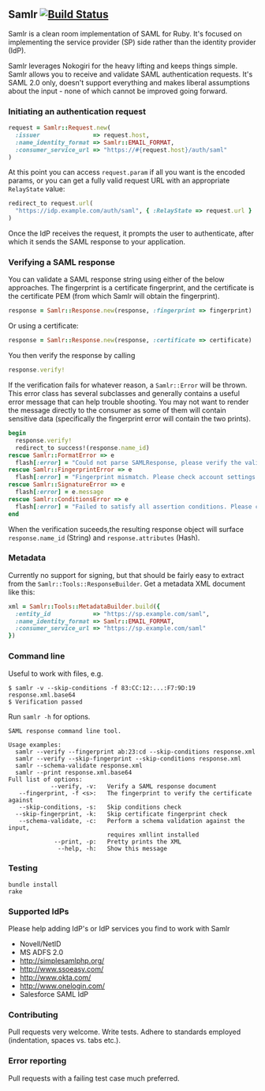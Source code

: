 ## Samlr [![Build Status](https://secure.travis-ci.org/morten/samlr.png)](http://travis-ci.org/morten/samlr)

Samlr is a clean room implementation of SAML for Ruby. It's focused on implementing the service provider (SP) side rather than the identity provider (IdP).

Samlr leverages Nokogiri for the heavy lifting and keeps things simple. Samlr allows you to receive and validate SAML authentication requests. It's SAML 2.0 only, doesn't support everything and makes liberal assumptions about the input - none of which cannot be improved going forward.

### Initiating an authentication request

```ruby
request = Samlr::Request.new(
  :issuer               => request.host,
  :name_identity_format => Samlr::EMAIL_FORMAT,
  :consumer_service_url => "https://#{request.host}/auth/saml"
)
```

At this point you can access `request.param` if all you want is the encoded params, or you can get a fully valid request URL with an appropriate `RelayState` value:

```ruby
redirect_to request.url(
  "https://idp.example.com/auth/saml", { :RelayState => request.url }
)
```

Once the IdP receives the request, it prompts the user to authenticate, after which it sends the SAML response to your application.

### Verifying a SAML response

You can validate a SAML response string using either of the below approaches. The fingerprint is a certificate fingerprint, and the certificate is the certificate PEM (from which Samlr will obtain the fingerprint).

```ruby
response = Samlr::Response.new(response, :fingerprint => fingerprint)
```

Or using a certificate:

```ruby
response = Samlr::Response.new(response, :certificate => certificate)
```

You then verify the response by calling

```ruby
response.verify!
```

If the verification fails for whatever reason, a `Samlr::Error` will be thrown. This error class has several subclasses and generally contains a useful error message that can help trouble shooting. You may not want to render the message directly to the consumer as some of them will contain sensitive data (specifically the fingerprint error will contain the two prints).

```ruby
begin
  response.verify!
  redirect_to success!(response.name_id)
rescue Samlr::FormatError => e
  flash[:error] = "Could not parse SAMLResponse, please verify the validity of the parameter data"
rescue Samlr::FingerprintError => e
  flash[:error] = "Fingerprint mismatch. Please check account settings and IdP condfiguration."
rescue Samlr::SignatureError => e
  flash[:error] = e.message
rescue Samlr::ConditionsError => e
  flash[:error] = "Failed to satisfy all assertion conditions. Please check your server clock."
end
```

When the verification suceeds,the resulting response object will surface `response.name_id` (String) and `response.attributes` (Hash).

### Metadata

Currently no support for signing, but that should be fairly easy to extract from the `Samlr::Tools::ResponseBuilder`. Get a metadata XML document like this:

```ruby
xml = Samlr::Tools::MetadataBuilder.build({
  :entity_id            => "https://sp.example.com/saml",
  :name_identity_format => Samlr::EMAIL_FORMAT,
  :consumer_service_url => "https://sp.example.com/saml"
})
```

### Command line

Useful to work with files, e.g.

```
$ samlr -v --skip-conditions -f 83:CC:12:...:F7:9D:19 response.xml.base64
$ Verification passed
```

Run `samlr -h` for options.

```
SAML response command line tool.

Usage examples:
  samlr --verify --fingerprint ab:23:cd --skip-conditions response.xml
  samlr --verify --skip-fingerprint --skip-conditions response.xml
  samlr --schema-validate response.xml
  samlr --print response.xml.base64
Full list of options:
            --verify, -v:   Verify a SAML response document
   --fingerprint, -f <s>:   The fingerprint to verify the certificate against
   --skip-conditions, -s:   Skip conditions check
  --skip-fingerprint, -k:   Skip certificate fingerprint check
   --schema-validate, -c:   Perform a schema validation against the input,
                            requires xmllint installed
             --print, -p:   Pretty prints the XML
              --help, -h:   Show this message
```

### Testing

```
bundle install
rake
```

### Supported IdPs

Please help adding IdP's or IdP services you find to work with Samlr

* Novell/NetID
* MS ADFS 2.0
* http://simplesamlphp.org/
* http://www.ssoeasy.com/
* http://www.okta.com/
* http://www.onelogin.com/
* Salesforce SAML IdP

### Contributing

Pull requests very welcome. Write tests. Adhere to standards employed (indentation, spaces vs. tabs etc.).

### Error reporting

Pull requests with a failing test case much preferred.
